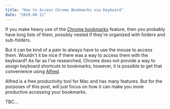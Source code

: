 ```yaml
---
title: "How to Access Chrome Bookmarks via Keyboard"
date: "2019-08-11"
---
```


If you make heavy use of the [Chrome bookmarks](https://support.google.com/chrome/answer/188842?co=GENIE.Platform%3DDesktop&hl=en) feature, then you probably have long lists of them, possibly nested if they're organized with folders and sub-folders.

But it can be kind of a pain to always have to use the mouse to access them. Wouldn't it be nice if there was a way to access them with the keyboard? As far as I've researched, Chrome does not provide a way to assign keyboard shortcuts to bookmarks, however, it is possible to get that convenience using [Alfred](https://www.alfredapp.com/).

Alfred is a free productivity tool for Mac and has many features. But for the purposes of this post, will just focus on how it can make you more productive accessing your bookmarks.

TBC...